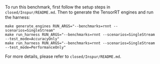 To run this benchmark, first follow the setup steps in `closed/Inspur/README.md`. Then to generate the TensorRT engines and run the harness:

```
make generate_engines RUN_ARGS="--benchmarks=rnnt --scenarios=SingleStream"
make run_harness RUN_ARGS="--benchmarks=rnnt --scenarios=SingleStream --test_mode=AccuracyOnly"
make run_harness RUN_ARGS="--benchmarks=rnnt --scenarios=SingleStream --test_mode=PerformanceOnly"
```

For more details, please refer to `closed/Inspur/README.md`.